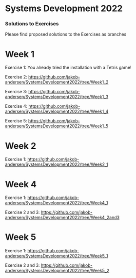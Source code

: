 Systems Development 2022
========================

### Solutions to Exercises

Please find proposed solutions to the Exercises as branches

# Week 1

Exercise 1: You already tried the installation with a Tetris game!

Exercise 2: https://github.com/jakob-andersen/SystemsDevelopment2022/tree/Week1_2

Exercise 3: https://github.com/jakob-andersen/SystemsDevelopment2022/tree/Week1_3

Exercise 4: https://github.com/jakob-andersen/SystemsDevelopment2022/tree/Week1_4

Exercise 5: https://github.com/jakob-andersen/SystemsDevelopment2022/tree/Week1_5

# Week 2

Exercise 1: https://github.com/jakob-andersen/SystemsDevelopment2022/tree/Week2_1

# Week 4

Exercise 1: https://github.com/jakob-andersen/SystemsDevelopment2022/tree/Week4_1

Exercise 2 and 3: https://github.com/jakob-andersen/SystemsDevelopment2022/tree/Week4_2and3

# Week 5

Exercise 1: https://github.com/jakob-andersen/SystemsDevelopment2022/tree/Week5_1

Exercise 2 and 3: https://github.com/jakob-andersen/SystemsDevelopment2022/tree/Week5_2
